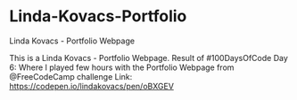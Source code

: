 # Linda-Kovacs-Portfolio
Linda Kovacs - Portfolio Webpage

This is a Linda Kovacs - Portfolio Webpage. Result of ‪#100DaysOfCode Day 6: Where I played few hours with the Portfolio Webpage from @FreeCodeCamp challenge Link: https://codepen.io/lindakovacs/pen/oBXGEV
